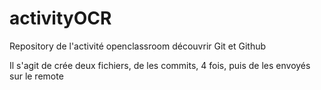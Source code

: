 ﻿# activityOCR
Repository de l'activité openclassroom découvrir Git et Github

Il s'agit de crée deux fichiers, de les commits, 4 fois, puis de les envoyés sur le remote  
